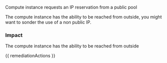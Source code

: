 
Compute instance requests an IP reservation from a public pool

The compute instance has the ability to be reached from outside, you might want to sonder the use of a non public IP.

### Impact
The compute instance has the ability to be reached from outside

<!-- DO NOT CHANGE -->
{{ remediationActions }}

